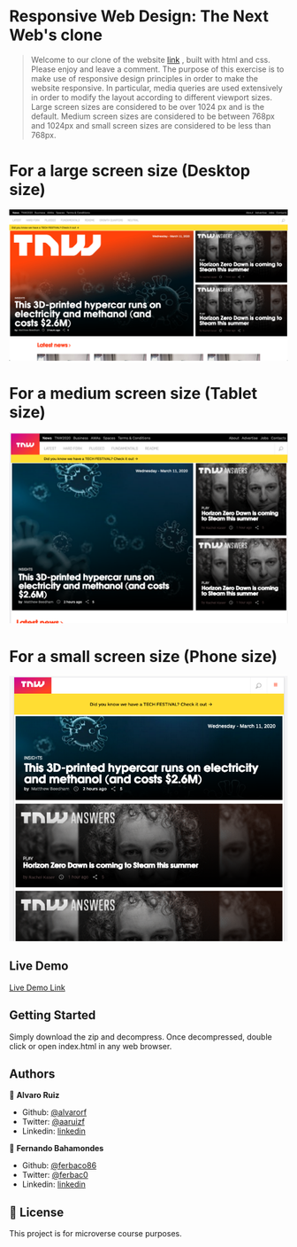 # Responsive Web Design: The Next Web's clone

> Welcome to our clone of the website [link](https://thenextweb.com/) , built with html and css. Please enjoy and leave a comment. The purpose of this exercise is to make use of responsive design principles in order to make the website responsive. In particular, media queries are used extensively in order to modify the layout according to different viewport sizes. Large screen sizes are considered to be over 1024 px and is the default. Medium screen sizes are considered to be between 768px and 1024px and small screen sizes are considered to be less than 768px.

# For a large screen size (Desktop size)

![screenshot](/images/Fullsize.png)

# For a medium screen size (Tablet size)

![screenshot](/images/Mediumsize.png)

# For a small screen size (Phone size)

![screenshot](/images/Smallsize.png)

## Live Demo
[Live Demo Link](https://rawcdn.githack.com/alvarorf/ResponsiveWebDesign-TNW/6533bf9c5f334b516891eda2fdfbe3593acba00d/index.html)

## Getting Started

Simply download the zip and decompress. Once decompressed, double click or open index.html in any web browser. 

## Authors

👤 **Alvaro Ruiz**

- Github: [@alvarorf](https://github.com/alvarorf)
- Twitter: [@aaruizf](https://twitter.com/aaruizf)
- Linkedin: [linkedin](https://www.linkedin.com/in/alvaro-r-22810915a/)

👤 **Fernando Bahamondes**

- Github: [@ferbaco86](https://github.com/ferbaco86 )
- Twitter: [@ferbac0](https://twitter.com/ferbac0 )
- Linkedin: [linkedin](https://www.linkedin.com/in/fernando-bahamondes-correa/ )

## 📝 License

This project is for microverse course purposes.

